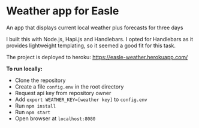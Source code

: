 # Weather app for Easle
An app that displays current local weather plus forecasts for three days

I built this with Node.js, Hapi.js and Handlebars. I opted for Handlebars as it provides lightweight templating, so it seemed a good fit for this task.

The project is deployed to heroku:
https://easle-weather.herokuapp.com/

**To run locally:**
- Clone the repository
- Create a file `config.env` in the root directory
- Request api key from repository owner
- Add `export WEATHER_KEY=[weather key]` to `config.env`
- Run `npm install`
- Run `npm start`
- Open browser at `localhost:8080`
